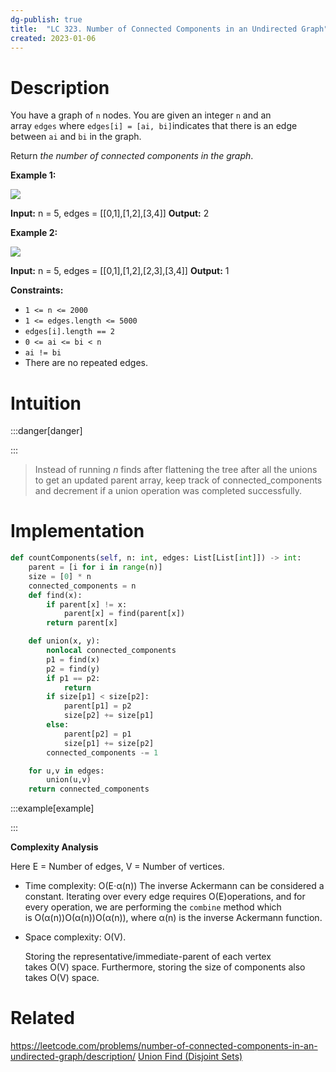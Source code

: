 ```yaml
---
dg-publish: true
title:  "LC 323. Number of Connected Components in an Undirected Graph"
created: 2023-01-06
---
```



# Description
You have a graph of `n` nodes. You are given an integer `n` and an array `edges` where `edges[i] = [ai, bi]`indicates that there is an edge between `ai` and `bi` in the graph.

Return _the number of connected components in the graph_.

**Example 1:**

![](https://assets.leetcode.com/uploads/2021/03/14/conn1-graph.jpg)

**Input:** n = 5, edges = [[0,1],[1,2],[3,4]]
**Output:** 2

**Example 2:**

![](https://assets.leetcode.com/uploads/2021/03/14/conn2-graph.jpg)

**Input:** n = 5, edges = [[0,1],[1,2],[2,3],[3,4]]
**Output:** 1

**Constraints:**

-   `1 <= n <= 2000`
-   `1 <= edges.length <= 5000`
-   `edges[i].length == 2`
-   `0 <= ai <= bi < n`
-   `ai != bi`
-   There are no repeated edges.

# Intuition

:::danger[danger] 


:::
>Instead of running $n$ finds after flattening the tree after all the unions to get an updated parent array, keep track of connected_components and decrement if a union operation was completed successfully.

# Implementation
```python
def countComponents(self, n: int, edges: List[List[int]]) -> int:
	parent = [i for i in range(n)]
	size = [0] * n
	connected_components = n
	def find(x):
		if parent[x] != x:
			parent[x] = find(parent[x])
		return parent[x]

	def union(x, y):
		nonlocal connected_components
		p1 = find(x)
		p2 = find(y)
		if p1 == p2:
			return
		if size[p1] < size[p2]:
			parent[p1] = p2
			size[p2] += size[p1]
		else:
			parent[p2] = p1
			size[p1] += size[p2]
		connected_components -= 1

	for u,v in edges:
		union(u,v)   
	return connected_components
```

:::example[example] 


:::

**Complexity Analysis**

Here E = Number of edges, V = Number of vertices.

-  Time complexity: O(E⋅α(n))
    The inverse Ackermann can be considered a constant.
    Iterating over every edge requires O(E)operations, and for every operation, we are performing the `combine` method which is O(α(n))O(α(n))O(α(n)), where α(n) is the inverse Ackermann function.
    
-   Space complexity: O(V).
    
    Storing the representative/immediate-parent of each vertex takes O(V) space. Furthermore, storing the size of components also takes O(V) space.
# Related
https://leetcode.com/problems/number-of-connected-components-in-an-undirected-graph/description/
[Union Find (Disjoint Sets)](</docs/DS/Union Find (Disjoint Sets).md>)